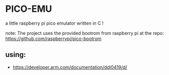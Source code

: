 # PICO-EMU

a little raspberry pi pico emulator written in C ! 

note: The project uses the provided bootrom from raspberry pi at the repo: https://github.com/raspberrypi/pico-bootrom 

## using:
- https://developer.arm.com/documentation/ddi0419/d/
